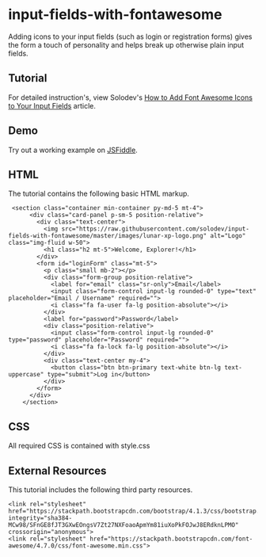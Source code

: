 # input-fields-with-fontawesome
Adding icons to your input fields (such as login or registration forms) gives the form a touch of personality and helps break up otherwise plain input fields.

## Tutorial
For detailed instruction's, view Solodev's [How to Add Font Awesome Icons to Your Input Fields](https://www.solodev.com/blog/web-design/how-to-add-font-awesome-icons-to-your-input-fields.stml) article.

## Demo
Try out a working example on [JSFiddle](https://jsfiddle.net/solodev/ocq126fm/).

## HTML
The tutorial contains the following basic HTML markup.

```
 <section class="container min-container py-md-5 mt-4">
      <div class="card-panel p-sm-5 position-relative">
        <div class="text-center">
          <img src="https://raw.githubusercontent.com/solodev/input-fields-with-fontawesome/master/images/lunar-xp-logo.png" alt="Logo" class="img-fluid w-50">
          <h1 class="h2 mt-5">Welcome, Explorer!</h1>
        </div>
        <form id="loginForm" class="mt-5">
          <p class="small mb-2"></p>
          <div class="form-group position-relative">
            <label for="email" class="sr-only">Email</label>
            <input class="form-control input-lg rounded-0" type="text" placeholder="Email / Username" required="">
            <i class="fa fa-user fa-lg position-absolute"></i>
          </div>
          <label for="password">Password</label>
          <div class="position-relative">
            <input class="form-control input-lg rounded-0" type="password" placeholder="Password" required="">
            <i class="fa fa-lock fa-lg position-absolute"></i>
          </div>
          <div class="text-center my-4">
            <button class="btn btn-primary text-white btn-lg text-uppercase" type="submit">Log in</button>
          </div>
        </form>
      </div>
    </section>
```

## CSS
All required CSS is contained with style.css

## External Resources
This tutorial includes the following third party resources.

```
<link rel="stylesheet" href="https://stackpath.bootstrapcdn.com/bootstrap/4.1.3/css/bootstrap.min.css" integrity="sha384-MCw98/SFnGE8fJT3GXwEOngsV7Zt27NXFoaoApmYm81iuXoPkFOJwJ8ERdknLPMO" crossorigin="anonymous">
<link rel="stylesheet" href="https://stackpath.bootstrapcdn.com/font-awesome/4.7.0/css/font-awesome.min.css">
```
